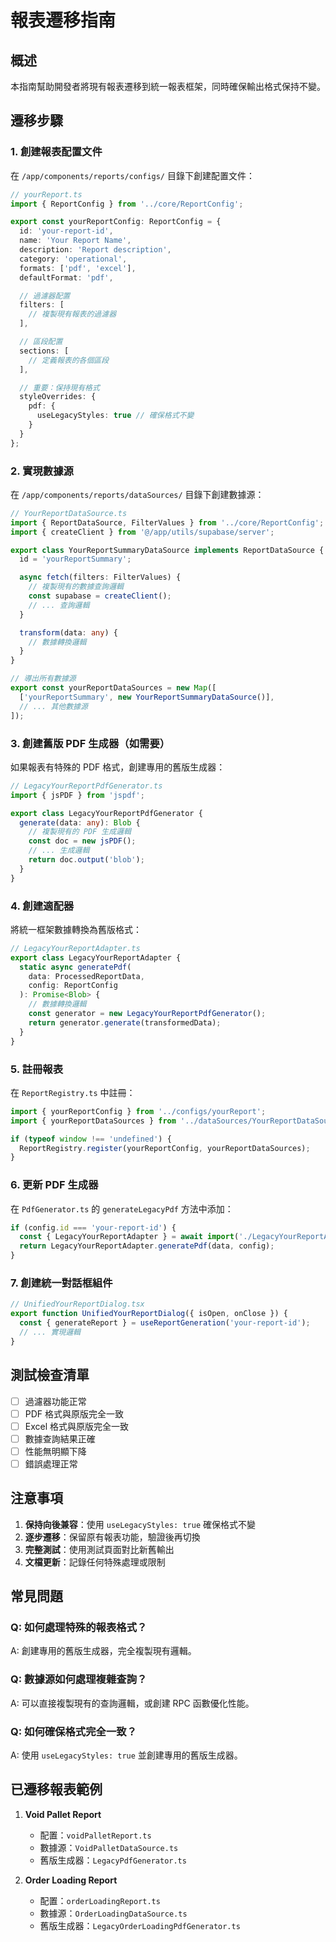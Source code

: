 # 報表遷移指南

## 概述
本指南幫助開發者將現有報表遷移到統一報表框架，同時確保輸出格式保持不變。

## 遷移步驟

### 1. 創建報表配置文件

在 `/app/components/reports/configs/` 目錄下創建配置文件：

```typescript
// yourReport.ts
import { ReportConfig } from '../core/ReportConfig';

export const yourReportConfig: ReportConfig = {
  id: 'your-report-id',
  name: 'Your Report Name',
  description: 'Report description',
  category: 'operational',
  formats: ['pdf', 'excel'],
  defaultFormat: 'pdf',

  // 過濾器配置
  filters: [
    // 複製現有報表的過濾器
  ],

  // 區段配置
  sections: [
    // 定義報表的各個區段
  ],

  // 重要：保持現有格式
  styleOverrides: {
    pdf: {
      useLegacyStyles: true // 確保格式不變
    }
  }
};
```

### 2. 實現數據源

在 `/app/components/reports/dataSources/` 目錄下創建數據源：

```typescript
// YourReportDataSource.ts
import { ReportDataSource, FilterValues } from '../core/ReportConfig';
import { createClient } from '@/app/utils/supabase/server';

export class YourReportSummaryDataSource implements ReportDataSource {
  id = 'yourReportSummary';

  async fetch(filters: FilterValues) {
    // 複製現有的數據查詢邏輯
    const supabase = createClient();
    // ... 查詢邏輯
  }

  transform(data: any) {
    // 數據轉換邏輯
  }
}

// 導出所有數據源
export const yourReportDataSources = new Map([
  ['yourReportSummary', new YourReportSummaryDataSource()],
  // ... 其他數據源
]);
```

### 3. 創建舊版 PDF 生成器（如需要）

如果報表有特殊的 PDF 格式，創建專用的舊版生成器：

```typescript
// LegacyYourReportPdfGenerator.ts
import { jsPDF } from 'jspdf';

export class LegacyYourReportPdfGenerator {
  generate(data: any): Blob {
    // 複製現有的 PDF 生成邏輯
    const doc = new jsPDF();
    // ... 生成邏輯
    return doc.output('blob');
  }
}
```

### 4. 創建適配器

將統一框架數據轉換為舊版格式：

```typescript
// LegacyYourReportAdapter.ts
export class LegacyYourReportAdapter {
  static async generatePdf(
    data: ProcessedReportData,
    config: ReportConfig
  ): Promise<Blob> {
    // 數據轉換邏輯
    const generator = new LegacyYourReportPdfGenerator();
    return generator.generate(transformedData);
  }
}
```

### 5. 註冊報表

在 `ReportRegistry.ts` 中註冊：

```typescript
import { yourReportConfig } from '../configs/yourReport';
import { yourReportDataSources } from '../dataSources/YourReportDataSource';

if (typeof window !== 'undefined') {
  ReportRegistry.register(yourReportConfig, yourReportDataSources);
}
```

### 6. 更新 PDF 生成器

在 `PdfGenerator.ts` 的 `generateLegacyPdf` 方法中添加：

```typescript
if (config.id === 'your-report-id') {
  const { LegacyYourReportAdapter } = await import('./LegacyYourReportAdapter');
  return LegacyYourReportAdapter.generatePdf(data, config);
}
```

### 7. 創建統一對話框組件

```typescript
// UnifiedYourReportDialog.tsx
export function UnifiedYourReportDialog({ isOpen, onClose }) {
  const { generateReport } = useReportGeneration('your-report-id');
  // ... 實現邏輯
}
```

## 測試檢查清單

- [ ] 過濾器功能正常
- [ ] PDF 格式與原版完全一致
- [ ] Excel 格式與原版完全一致
- [ ] 數據查詢結果正確
- [ ] 性能無明顯下降
- [ ] 錯誤處理正常

## 注意事項

1. **保持向後兼容**：使用 `useLegacyStyles: true` 確保格式不變
2. **逐步遷移**：保留原有報表功能，驗證後再切換
3. **完整測試**：使用測試頁面對比新舊輸出
4. **文檔更新**：記錄任何特殊處理或限制

## 常見問題

### Q: 如何處理特殊的報表格式？
A: 創建專用的舊版生成器，完全複製現有邏輯。

### Q: 數據源如何處理複雜查詢？
A: 可以直接複製現有的查詢邏輯，或創建 RPC 函數優化性能。

### Q: 如何確保格式完全一致？
A: 使用 `useLegacyStyles: true` 並創建專用的舊版生成器。

## 已遷移報表範例

1. **Void Pallet Report**
   - 配置：`voidPalletReport.ts`
   - 數據源：`VoidPalletDataSource.ts`
   - 舊版生成器：`LegacyPdfGenerator.ts`

2. **Order Loading Report**
   - 配置：`orderLoadingReport.ts`
   - 數據源：`OrderLoadingDataSource.ts`
   - 舊版生成器：`LegacyOrderLoadingPdfGenerator.ts`
